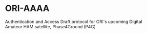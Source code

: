 # ORI-AAAA
Authentication and Access Draft protocol for ORI's upcoming Digital Amateur HAM satellite, Phase4Ground (P4G)
